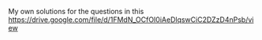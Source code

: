 My own solutions for the questions in this
 https://drive.google.com/file/d/1FMdN_OCfOI0iAeDlqswCiC2DZzD4nPsb/view
